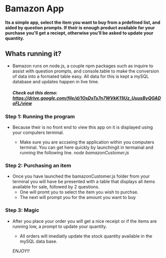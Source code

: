 # Bamazon App

**Its a simple app, select the item you want to buy from a prdefined list, and aided by question prompts. If their is enough product available for your purchase you'll get a reciept, otherwise you'll be asked to update your quantity.** 

## Whats running it?

* Bamazon runs on node.js, a couple npm packages such as inquire to assist with question prompts, and console.table to make the conversion of data into a formated table easy. All data for this is kept a mySQL database and updates happen in live time. 
    ##### Check out this demo: https://drive.google.com/file/d/1OsDsTs7n7WVkK11iUz_UuusByQGADoFL/view

### Step 1: Running the program

*   Because their is no front end to view this app on it is displayed using your computers terminal.

    * Make sure you are accseing the application within you computers terminal. You can get here quickly by launchingit in termainal and running the following line. *node bamazonCustomer.js*

### Step 2: Purchasing an item

* Once you have launched the bamazonCustomer.js folder from your terminal you will have be presented with a table that displays all items available for sale, followed by 2 questions. 
    * One will promt you to select the item you wish to purchse. 
    * The next will prompt you for the amount you want to buy 

### Step 3: Magic

* After you place your order you will get a nice receipt or if the items are running low, a prompt to update your quantity. 
    * All orders will imediatly update the stock quantity available in the mySQL data base.

    *ENJOY!!*